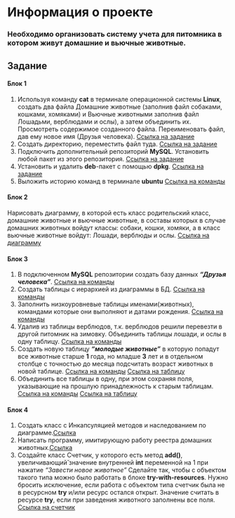 # Информация о проекте
### Необходимо организовать систему учета для питомника в котором живут домашние и вьючные животные.
## Задание
#### Блок 1
1. Используя команду **cat** в терминале операционной системы **Linux**, создать
   два файла Домашние животные (заполнив файл собаками, кошками,
   хомяками) и Вьючные животными заполнив файл Лошадьми, верблюдами и
   ослы), а затем объединить их. Просмотреть содержимое созданного файла.
   Переименовать файл, дав ему новое имя (Друзья человека). [Ссылка на задание](CommandHistoryTerminal.md#task-1)
2. Создать директорию, переместить файл туда. [Ссылка на задание](CommandHistoryTerminal.md#task-2)
3. Подключить дополнительный репозиторий **MySQL**. Установить любой пакет
   из этого репозитория. [Ссылка на задание](CommandHistoryTerminal.md#task-3)
4. Установить и удалить **deb**-пакет с помощью **dpkg**. [Ссылка на задание](CommandHistoryTerminal.md#task-4)
5. Выложить историю команд в терминале **ubuntu** [Ссылка на команды](CommandHistoryTerminal.md#история-команд-в-терминале)

#### Блок 2
Нарисовать диаграмму, в которой есть класс родительский класс, домашние
животные и вьючные животные, в составы которых в случае домашних
животных войдут классы: собаки, кошки, хомяки, а в класс вьючные животные
войдут: Лошади, верблюды и ослы. [Ссылка на диаграмму](image/diagram.png)

#### Блок 3
1. В подключенном **MySQL** репозитории создать базу данных ***“Друзья
   человека”***. [Ссылка на команды](sql/task_1.sql)
2. Создать таблицы с иерархией из диаграммы в БД. [Ссылка на команды](sql/task_2.sql)
3. Заполнить низкоуровневые таблицы именами(животных), командами
   которые они выполняют и датами рождения. [Ссылка на команды](sql/task_3.sql)
4. Удалив из таблицы верблюдов, т.к. верблюдов решили перевезти в другой
    питомник на зимовку. Объединить таблицы лошади, и ослы в одну таблицу. [Ссылка на команды](sql/task_4.sql) 
5. Создать новую таблицу ***“молодые животные”*** в которую попадут все
    животные старше **1** года, но младше **3** лет и в отдельном столбце с точностью
    до месяца подсчитать возраст животных в новой таблице. [Ссылка на команды](sql/task_5.sql) [Ссылка на таблицу](image/yang_animal.png)
6. Объединить все таблицы в одну, при этом сохраняя поля, указывающие на
    прошлую принадлежность к старым таблицам. [Ссылка на команды](sql/task_6.sql) [Ссылка на таблицу](image/last_table.png)
#### Блок 4
1. Создать класс с Инкапсуляцией методов и наследованием по диаграмме.[Ссылка](src/Model/Pet.java)
2. Написать программу, имитирующую работу реестра домашних животных.[Ссылка](src/Program.java)  
3. Создайте класс Счетчик, у которого есть метод **add()**, увеличивающий̆
    значение внутренней **int** переменной на 1 при нажатие *“Завести новое
    животное”* Сделайте так, чтобы с объектом такого типа можно было работать в
    блоке **try-with-resources**. Нужно бросить исключение, если работа с объектом
    типа счетчик была не в ресурсном **try** и/или ресурс остался открыт. Значение
    считать в ресурсе **try**, если при заведения животного заполнены все поля. [Ссылка на счетчик](src/Controller/Counter.java)